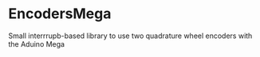 # EncodersMega
Small interrrupb-based library to use two quadrature wheel encoders with the Aduino Mega
